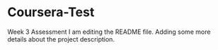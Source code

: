 # Coursera-Test
Week 3 Assessment
I am editing the README file. Adding some more details about the project description.
